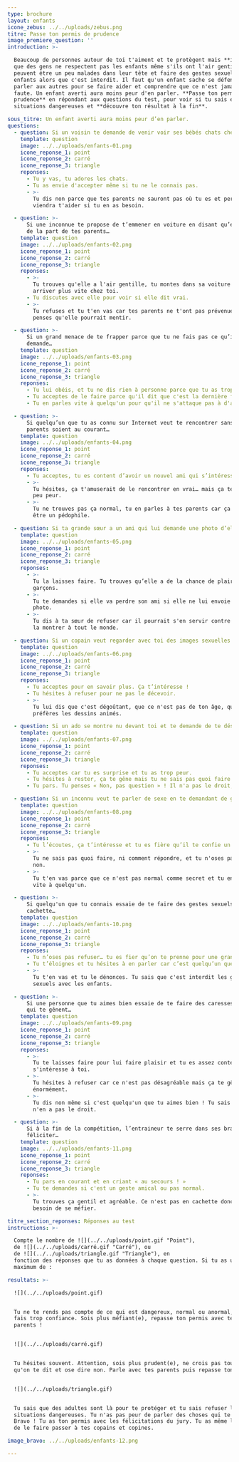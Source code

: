```yaml
---
type: brochure
layout: enfants
icone_zebus: ../../uploads/zebus.png
titre: Passe ton permis de prudence
image_premiere_question: ''
introduction: >-

  Beaucoup de personnes autour de toi t'aiment et te protègent mais **il arrive
  que des gens ne respectent pas les enfants même s'ils ont l'air gentils**. Ils
  peuvent être un peu malades dans leur tête et faire des gestes sexuels aux
  enfants alors que c'est interdit. Il faut qu'un enfant sache se défendre, en
  parler aux autres pour se faire aider et comprendre que ce n'est jamais de sa
  faute. Un enfant averti aura moins peur d'en parler. **Passe ton permis de
  prudence** en répondant aux questions du test, pour voir si tu sais éviter les
  situations dangereuses et **découvre ton résultat à la fin**.

sous_titre: Un enfant averti aura moins peur d’en parler.
questions:
  - question: Si un voisin te demande de venir voir ses bébés chats chez lui…
    template: question
    image: ../../uploads/enfants-01.png
    icone_reponse_1: point
    icone_reponse_2: carré
    icone_reponse_3: triangle
    reponses:
      - Tu y vas, tu adores les chats.
      - Tu as envie d'accepter même si tu ne le connais pas.
      - >-
        Tu dis non parce que tes parents ne sauront pas où tu es et personne ne
        viendra t'aider si tu en as besoin.

  - question: >-
      Si une inconnue te propose de t’emmener en voiture en disant qu’elle vient
      de la part de tes parents…
    template: question
    image: ../../uploads/enfants-02.png
    icone_reponse_1: point
    icone_reponse_2: carré
    icone_reponse_3: triangle
    reponses:
      - >-
        Tu trouves qu'elle a l'air gentille, tu montes dans sa voiture pour
        arriver plus vite chez toi.
      - Tu discutes avec elle pour voir si elle dit vrai.
      - >-
        Tu refuses et tu t'en vas car tes parents ne t'ont pas prévenue et tu
        penses qu'elle pourrait mentir.

  - question: >-
      Si un grand menace de te frapper parce que tu ne fais pas ce qu’il te
      demande…
    template: question
    image: ../../uploads/enfants-03.png
    icone_reponse_1: point
    icone_reponse_2: carré
    icone_reponse_3: triangle
    reponses:
      - Tu lui obéis, et tu ne dis rien à personne parce que tu as trop peur.
      - Tu acceptes de le faire parce qu'il dit que c'est la dernière fois
      - Tu en parles vite à quelqu'un pour qu'il ne s'attaque pas à d'autres.

  - question: >-
      Si quelqu’un que tu as connu sur Internet veut te rencontrer sans que tes
      parents soient au courant…
    template: question
    image: ../../uploads/enfants-04.png
    icone_reponse_1: point
    icone_reponse_2: carré
    icone_reponse_3: triangle
    reponses:
      - Tu acceptes, tu es content d’avoir un nouvel ami qui s’intéresse à toi.
      - >-
        Tu hésites, ça t'amuserait de le rencontrer en vrai… mais ça te fait un
        peu peur.
      - >-
        Tu ne trouves pas ça normal, tu en parles à tes parents car ça pourrait
        être un pédophile.

  - question: Si ta grande sœur a un ami qui lui demande une photo d’elle toute nue…
    template: question
    image: ../../uploads/enfants-05.png
    icone_reponse_1: point
    icone_reponse_2: carré
    icone_reponse_3: triangle
    reponses:
      - >-
        Tu la laisses faire. Tu trouves qu’elle a de la chance de plaire aux
        garçons.
      - >-
        Tu te demandes si elle va perdre son ami si elle ne lui envoie pas la
        photo.
      - >-
        Tu dis à ta sœur de refuser car il pourrait s'en servir contre elle et
        la montrer à tout le monde.

  - question: Si un copain veut regarder avec toi des images sexuelles sur sa tablette…
    template: question
    image: ../../uploads/enfants-06.png
    icone_reponse_1: point
    icone_reponse_2: carré
    icone_reponse_3: triangle
    reponses:
      - Tu acceptes pour en savoir plus. Ça t’intéresse !
      - Tu hésites à refuser pour ne pas le décevoir.
      - >-
        Tu lui dis que c'est dégoûtant, que ce n'est pas de ton âge, que tu
        préfères les dessins animés.

  - question: Si un ado se montre nu devant toi et te demande de te déshabiller…
    template: question
    image: ../../uploads/enfants-07.png
    icone_reponse_1: point
    icone_reponse_2: carré
    icone_reponse_3: triangle
    reponses:
      - Tu acceptes car tu es surprise et tu as trop peur.
      - Tu hésites à rester, ça te gêne mais tu ne sais pas quoi faire.
      - Tu pars. Tu penses « Non, pas question » ! Il n'a pas le droit, c'est interdit par la loi.

  - question: Si un inconnu veut te parler de sexe en te demandant de garder le secret…
    template: question
    image: ../../uploads/enfants-08.png
    icone_reponse_1: point
    icone_reponse_2: carré
    icone_reponse_3: triangle
    reponses:
      - Tu l’écoutes, ça t’intéresse et tu es fière qu’il te confie un secret.
      - >-
        Tu ne sais pas quoi faire, ni comment répondre, et tu n'oses pas dire
        non.
      - >-
        Tu t'en vas parce que ce n'est pas normal comme secret et tu en parles
        vite à quelqu'un.

  - question: >-
      Si quelqu'un que tu connais essaie de te faire des gestes sexuels en
      cachette…
    template: question
    image: ../../uploads/enfants-10.png
    icone_reponse_1: point
    icone_reponse_2: carré
    icone_reponse_3: triangle
    reponses:
      - Tu n’oses pas refuser… tu es fier qu’on te prenne pour une grande personne…
      - Tu t’éloignes et tu hésites à en parler car c’est quelqu’un que tu connais.
      - >-
        Tu t'en vas et tu le dénonces. Tu sais que c'est interdit les gestes
        sexuels avec les enfants.

  - question: >-
      Si une personne que tu aimes bien essaie de te faire des caresses intimes
      qui te gênent…
    template: question
    image: ../../uploads/enfants-09.png
    icone_reponse_1: point
    icone_reponse_2: carré
    icone_reponse_3: triangle
    reponses:
      - >-
        Tu te laisses faire pour lui faire plaisir et tu es assez contente qu'on
        s'intéresse à toi.
      - >-
        Tu hésites à refuser car ce n'est pas désagréable mais ça te gêne
        énormément.
      - >-
        Tu dis non même si c'est quelqu'un que tu aimes bien ! Tu sais qu'il
        n'en a pas le droit.

  - question: >-
      Si à la fin de la compétition, l’entraineur te serre dans ses bras pour te
      féliciter…
    template: question
    image: ../../uploads/enfants-11.png
    icone_reponse_1: point
    icone_reponse_2: carré
    icone_reponse_3: triangle
    reponses:
      - Tu pars en courant et en criant « au secours ! »
      - Tu te demandes si c'est un geste amical ou pas normal.
      - >-
        Tu trouves ça gentil et agréable. Ce n'est pas en cachette donc pas
        besoin de se méfier.

titre_section_reponses: Réponses au test
instructions: >-

  Compte le nombre de ![](../../uploads/point.gif "Point"),
  de ![](../../uploads/carré.gif "Carré"), ou
  de ![](../../uploads/triangle.gif "Triangle"), en
  fonction des réponses que tu as données à chaque question. Si tu as un
  maximum de :

resultats: >-

  ![](../../uploads/point.gif)


  Tu ne te rends pas compte de ce qui est dangereux, normal ou anormal, et tu
  fais trop confiance. Sois plus méfiant(e), repasse ton permis avec tes
  parents !


  ![](../../uploads/carré.gif)


  Tu hésites souvent. Attention, sois plus prudent(e), ne crois pas tout ce
  qu'on te dit et ose dire non. Parle avec tes parents puis repasse ton permis.


  ![](../../uploads/triangle.gif)


  Tu sais que des adultes sont là pour te protéger et tu sais refuser les
  situations dangereuses. Tu n'as pas peur de parler des choses qui te gênent.
  Bravo ! Tu as ton permis avec les félicitations du jury. Tu as même le droit
  de le faire passer à tes copains et copines.

image_bravo: ../../uploads/enfants-12.png

---
```

